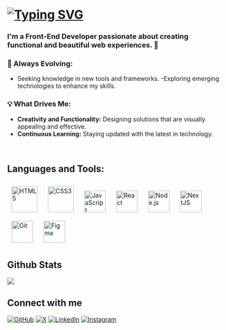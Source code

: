 # [![Typing SVG](https://readme-typing-svg.demolab.com?font=Fira+Code&weight=600&size=30&pause=1000&color=D1D7E0&width=650&lines=Hi!+%F0%9F%91%8B+I'm+Bruno+Teixeira+%F0%9F%91%A8%F0%9F%8F%BB%E2%80%8D%F0%9F%92%BB%E2%9C%8C%EF%B8%8F%F0%9F%91%BD)](https://git.io/typing-svg)
  

### I'm a Front-End Developer passionate about creating functional and beautiful web experiences. 🚀
  



### 🌱 Always Evolving:  
- Seeking knowledge in new tools and frameworks.
-Exploring emerging technologies to enhance my skills.  
  



### 💡 What Drives Me:  
-  **Creativity and Functionality:** Designing solutions that are visually appealing and effective.
- **Continuous Learning:**  Staying updated with the latest in technology.  
  

<br/>  


## Languages and Tools: 
<div align="left">  
<a href="[https://www.w3schools.com/html/default.asp]" target="_blank"><img style="margin: 10px" src="https://profilinator.rishav.dev/skills-assets/html5-original-wordmark.svg" alt="HTML5" height="60" /></a>  
<a href="https://www.w3schools.com/css/" target="_blank"><img style="margin: 10px" src="https://profilinator.rishav.dev/skills-assets/css3-original-wordmark.svg" alt="CSS3" height="60" /></a>  
<a href="https://www.javascript.com/" target="_blank"><img style="margin: 10px" src="https://profilinator.rishav.dev/skills-assets/javascript-original.svg" alt="JavaScript" height="50" /></a>  
<a href="https://reactjs.org/" target="_blank"><img style="margin: 10px" src="https://user-images.githubusercontent.com/25181517/183897015-94a058a6-b86e-4e42-a37f-bf92061753e5.png" alt="React" height="50" /></a>  
<a href="https://nodejs.org/" target="_blank"><img style="margin: 10px" src="https://profilinator.rishav.dev/skills-assets/nodejs-original-wordmark.svg" alt="Node.js" height="50" /></a>  
<a href="https://nextjs.org/" target="_blank"><img style="margin: 10px" src="https://profilinator.rishav.dev/skills-assets/nextjs.png" alt="NextJS" height="50" /></a>  
<a href="https://github.com/" target="_blank"><img style="margin: 10px" src="https://profilinator.rishav.dev/skills-assets/git-scm-icon.svg" alt="Git" height="50" /></a>  
<a href="https://www.figma.com/" target="_blank"><img style="margin: 10px" src="https://profilinator.rishav.dev/skills-assets/figma-icon.svg" alt="Figma" height="50" /></a>  

</div>


## Github Stats  
<div align="left"><img src="https://github-readme-stats.vercel.app/api?username=brunotxrs&show_icons=true&count_private=true&hide_border=true" align="center" /></div>  


## Connect with me
[![GitHub](https://img.shields.io/badge/GitHub-%23121011.svg?logo=github&logoColor=white)](https://github.com/brunotxrs)
[![X](https://img.shields.io/badge/X-%23000000.svg?logo=X&logoColor=white)](https://twitter.com/brunotxrs)
[![LinkedIn](https://custom-icon-badges.demolab.com/badge/LinkedIn-0A66C2?logo=linkedin-white&logoColor=fff)](https://www.linkedin.com/in/brunotxrs/)
[![Instagram](https://img.shields.io/badge/Instagram-%23E4405F.svg?logo=Instagram&logoColor=white)](https://instagram.com/bruno_txrs)

